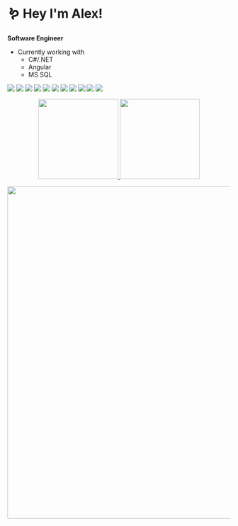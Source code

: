 
# 🪱 Hey I'm Alex!

**Software Engineer**
- Currently working with
  - C#/.NET
  - Angular
  - MS SQL

<div>
  <img src="https://img.shields.io/badge/-React-282f36?style=for-the-badge&logo=react&logoColor=61DBFB&labelColor=282f36" />
  <img src="https://img.shields.io/badge/-JavaScript-282f36?style=for-the-badge&logo=javascript&logoColor=f7df1e&labelColor=282f36" />
  <img src="https://img.shields.io/badge/-mongodb-282f36?style=for-the-badge&logo=mongodb&logoColor=4DB33D&labelColor=282f36" />
  <img src="https://img.shields.io/badge/-C%23-282f36?style=for-the-badge&logo=csharp&logoColor=9b4993&labelColor=282f36" />
  <img src="https://img.shields.io/badge/-.net-282f36?style=for-the-badge&logo=dotnet&logoColor=8e71f5&labelColor=282f36" />
  <img src="https://img.shields.io/badge/-sql-282f36?style=for-the-badge&logo=microsoftsqlserver&logoColor=f29111&labelColor=282f36" />
  <img src="https://img.shields.io/badge/-firebase-282f36?style=for-the-badge&logo=firebase&logoColor=FFA611&labelColor=282f36" />
  <img src="https://img.shields.io/badge/-CSS-282f36?style=for-the-badge&logo=css3&logoColor=3C99DC&labelColor=282f36" />
  <img src="https://img.shields.io/badge/-Sass-282f36?style=for-the-badge&logo=sass&logoColor=CD6799&labelColor=282f36" />
  <img src="https://img.shields.io/badge/-Python-282f36?style=for-the-badge&logo=python&logoColor=4B8BBE&labelColor=282f36" />
  <img src="https://img.shields.io/badge/-Docker-282f36?style=for-the-badge&logo=docker&logoColor=3d89cc&labelColor=282f36" />
</div>

<p></p>



<div align="center">
  <a href="https://github.com/a-shevlin/a-shevlin">
    <img style="height: 180px" src="https://readme-state-cyan.vercel.app/api/top-langs/?username=a-shevlin&hide=html,&theme=tokyonight&layout=compact&hide_border=true&langs_count=6" />
  </a>


  <a href="https://github.com/a-shevlin/a-shevlin">
    <img style="height: 180px"src="https://readme-state-cyan.vercel.app/api?username=a-shevlin&theme=tokyonight&hide_border=true&show_icons=true"/>
  </a>

</div>

<p></p>

<div align="center">

  <img style="width: 750px" src="https://github-readme-activity-graph.vercel.app/graph?username=a-shevlin&theme=tokyo-night" />
  
  
</div>

